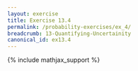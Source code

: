 ```yaml
---
layout: exercise
title: Exercise 13.4
permalink: /probability-exercises/ex_4/
breadcrumb: 13-Quantifying-Uncertainity
canonical_id: ex13.4
---
```


{% include mathjax_support %}
